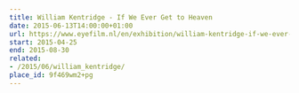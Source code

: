 ```yaml
---
title: William Kentridge - If We Ever Get to Heaven
date: 2015-06-13T14:00:00+01:00
url: https://www.eyefilm.nl/en/exhibition/william-kentridge-if-we-ever-get-to-heaven
start: 2015-04-25
end: 2015-08-30
related:
- /2015/06/william_kentridge/
place_id: 9f469wm2+pg
---
```

